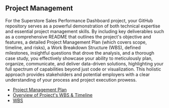 



<h2>Project Management</h2>

For the Superstore Sales Performance Dashboard project, your GitHub repository serves as a powerful demonstration of both technical expertise and essential project management skills. By including key deliverables such as a comprehensive README that outlines the project's objective and features, a detailed Project Management Plan (which covers scope, timeline, and risks), a Work Breakdown Structure (WBS), defined milestones, insightful questions that drove the analysis, and a thorough case study, you effectively showcase your ability to meticulously plan, organize, communicate, and deliver data-driven solutions, highlighting your full spectrum of capabilities beyond just code or visualization. This holistic approach provides stakeholders and potential employers with a clear understanding of your process and project execution prowess.

- [Project Management Plan](https://github.com/LashawnFofung/Superstore-Sales-Performance-Dashboard/blob/main/Project%20Management/PM%20Plan/SSP_Dashboard_Project_Plan.pdf)
- [Overview of Project's WBS & Timeline](https://youtu.be/t5fny7NXkSs)
- [WBS](https://github.com/LashawnFofung/Superstore-Sales-Performance-Dashboard/blob/main/Project%20Management/WBS/Superstore_Sale_Performance_Dashboard_WBS.xlsx)
  






